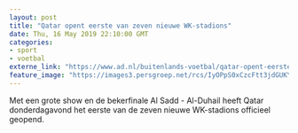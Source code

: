 ```yaml
---
layout: post
title: "Qatar opent eerste van zeven nieuwe WK-stadions"
date: Thu, 16 May 2019 22:10:00 GMT
categories: 
- sport 
- voetbal 
externe_link: "https://www.ad.nl/buitenlands-voetbal/qatar-opent-eerste-van-zeven-nieuwe-wk-stadions~ae5b1bcb/"
feature_image: "https://images3.persgroep.net/rcs/IyOPpS0xCzcFtt3jdGUKYO2GNEY/diocontent/148563861/_fitwidth/400/?appId=21791a8992982cd8da851550a453bd7f&quality=0.7"
---
```


Met een grote show en de bekerfinale Al Sadd - Al-Duhail heeft Qatar donderdagavond het eerste van de zeven nieuwe WK-stadions officieel geopend.
